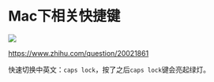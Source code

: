 # Mac下相关快捷键
![](https://raw.githubusercontent.com/arthinking/informal-essay/master/images/2015/02/20160212-mac-shotcut-01.png)

https://www.zhihu.com/question/20021861

快速切换中英文：`caps lock`，按了之后`caps lock`键会亮起绿灯。



